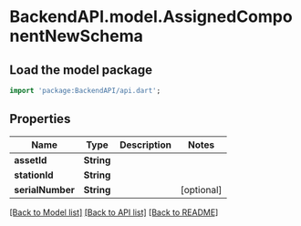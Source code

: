 # BackendAPI.model.AssignedComponentNewSchema

## Load the model package
```dart
import 'package:BackendAPI/api.dart';
```

## Properties
 Name             | Type       | Description | Notes      
------------------|------------|-------------|------------
 **assetId**      | **String** |             |
 **stationId**    | **String** |             |
 **serialNumber** | **String** |             | [optional] 

[[Back to Model list]](../README.md#documentation-for-models) [[Back to API list]](../README.md#documentation-for-api-endpoints) [[Back to README]](../README.md)


